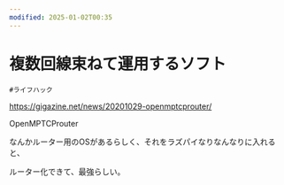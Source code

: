 ```yaml
---
modified: 2025-01-02T00:35
---
```

# 複数回線束ねて運用するソフト

`#ライフハック`

https://gigazine.net/news/20201029-openmptcprouter/

OpenMPTCProuter

なんかルーター用のOSがあるらしく、それをラズパイなりなんなりに入れると、

ルーター化できて、最強らしい。